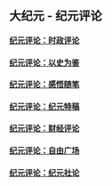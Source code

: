 ## 大纪元 - 纪元评论

#### [纪元评论：时政评论](indexes/nsc1025/README.md?07140330)
#### [纪元评论：以史为鉴](indexes/nsc1028/README.md?07140330)
#### [纪元评论：感悟随笔](indexes/nsc1035/README.md?07140330)
#### [纪元评论：纪元特稿](indexes/nsc424/README.md?07140330)
#### [纪元评论：财经评论](indexes/nsc1026/README.md?07140330)
#### [纪元评论：自由广场](indexes/nsc993/README.md?07140330)
#### [纪元评论：纪元社论](indexes/nsc422/README.md?07140330)
